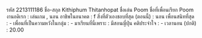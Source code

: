 รหัส 2213111186
ชื่อ-สกุล Kithiphum Thitanhopat
ชื่อเล่น Poom
ชื่อที่เพื่อนเรียก Poom
งานอดิเรก : เล่นเกม , นอน
อาชิพในอนาคต : f
สิ่งที่ตัวเองชอบที่สุด (ตอนนี้) : นอน
เพื่อนสนิทที่สุด : -
เพื่อนที่เป็นความหวังในกลุ่ม : -
มาเรียนที่นี่เพราะ : มีสอนญี่ปุ่น
คติประจำใจ : -
เวลานอน (ปกติ) : 20.00
